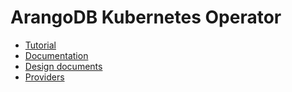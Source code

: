 # ArangoDB Kubernetes Operator

- [Tutorial](https://www.arangodb.com/docs/stable/tutorials-kubernetes.html)
- [Documentation](https://www.arangodb.com/docs/stable/deployment-kubernetes.html)
- [Design documents](./design/README.md)
- [Providers](./providers/README.md)
